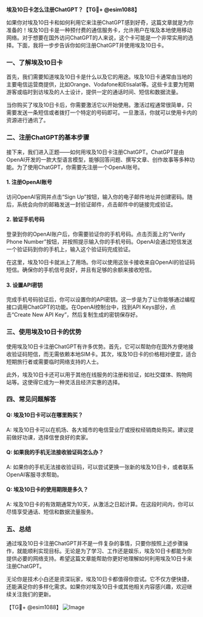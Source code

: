 **埃及10日卡怎么注册ChatGPT？【TG💪+ @esim1088】**

如果你对埃及10日卡和如何利用它来注册ChatGPT感到好奇，这篇文章就是为你准备的！埃及10日卡是一种预付费的通信服务卡，允许用户在埃及本地使用移动网络。对于想要在国外访问ChatGPT的人来说，这个卡可能是一个非常实用的选择。下面，我将一步步告诉你如何注册ChatGPT并使用埃及10日卡。

### 一、了解埃及10日卡

首先，我们需要知道埃及10日卡是什么以及它的用途。埃及10日卡通常由当地的主要电信运营商提供，比如Orange、Vodafone和Etisalat等。这些卡主要为短期游客或临时到访埃及的人士设计，提供一定的通话时间、短信和数据流量。

当你购买了埃及10日卡后，你需要激活它以开始使用。激活过程通常很简单，只需要发送一条短信或者拨打一个特定的号码即可。一旦激活，你就可以使用卡内的资源进行通讯了。

### 二、注册ChatGPT的基本步骤

接下来，我们进入正题——如何用埃及10日卡注册ChatGPT。ChatGPT是由OpenAI开发的一款大型语言模型，能够回答问题、撰写文章、创作故事等多种功能。为了使用ChatGPT，你需要先注册一个OpenAI账号。

#### 1. 注册OpenAI账号

访问OpenAI官网并点击“Sign Up”按钮，输入你的电子邮件地址并创建密码。随后，系统会向你的邮箱发送一封验证邮件，点击邮件中的链接完成验证。

#### 2. 验证手机号码

登录到你的OpenAI账户后，你需要验证你的手机号码。点击页面上的“Verify Phone Number”按钮，并按照提示输入你的手机号码。OpenAI会通过短信发送一个验证码到你的手机上，输入这个验证码完成验证。

在这里，埃及10日卡就派上了用场。你可以使用这张卡接收来自OpenAI的验证码短信。确保你的手机信号良好，并且有足够的余额来接收短信。

#### 3. 设置API密钥

完成手机号码验证后，你可以设置你的API密钥。这一步是为了让你能够通过编程接口调用ChatGPT的功能。在OpenAI控制台中，找到API Keys部分，点击“Create New API Key”，然后复制生成的密钥保存好。

### 三、使用埃及10日卡的优势

使用埃及10日卡注册ChatGPT有许多优势。首先，它可以帮助你在国外方便地接收验证码短信，而无需依赖本地SIM卡。其次，埃及10日卡的价格相对便宜，适合短期旅行者或需要临时网络支持的人士。

此外，埃及10日卡还可以用于其他在线服务的注册和验证，如社交媒体、购物网站等。这使得它成为一种灵活且经济实惠的选择。

### 四、常见问题解答

#### Q: 埃及10日卡可以在哪里购买？
A: 埃及10日卡可以在机场、各大城市的电信营业厅或授权经销商处购买。建议提前做好功课，选择信誉良好的卖家。

#### Q: 如果我的手机无法接收验证码怎么办？
A: 如果你的手机无法接收验证码，可以尝试更换一张新的埃及10日卡，或者联系OpenAI客服寻求帮助。

#### Q: 埃及10日卡的使用期限是多久？
A: 埃及10日卡的有效期通常为10天，从激活之日起计算。在这段时间内，你可以尽情享受通话、短信和数据流量服务。

### 五、总结

通过埃及10日卡注册ChatGPT并不是一件复杂的事情，只要你按照上述步骤操作，就能顺利实现目标。无论是为了学习、工作还是娱乐，埃及10日卡都能为你提供必要的网络支持。希望这篇文章能帮助你更好地理解如何利用埃及10日卡来注册ChatGPT。

无论你是技术小白还是资深玩家，埃及10日卡都值得你尝试。它不仅方便快捷，还能满足你的多样化需求。如果你对埃及10日卡或其他相关内容感兴趣，欢迎继续关注我们的更新。

【TG💪+ @esim1088】
![Image](https://i.postimg.cc/4NQfJmqS/Snipaste-2025-05-13-00-14-12.png)